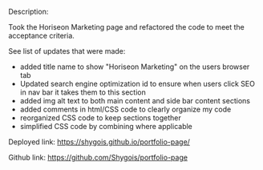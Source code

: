 Description:

Took the Horiseon Marketing page and refactored the code to meet the acceptance criteria. 

See list of updates that were made:
- added title name to show "Horiseon Marketing" on the users browser tab
- Updated search engine optimization id to ensure when users click SEO in nav bar it takes them to this section
- added img alt text to both main content and side bar content sections 
- added comments in html/CSS code to clearly organize my code
- reorganized CSS code to keep sections together 
- simplified CSS code by combining where applicable 

Deployed link: https://shygois.github.io/portfolio-page/

Github link: https://github.com/Shygois/portfolio-page